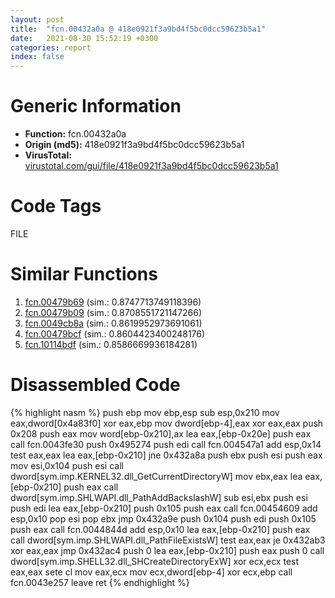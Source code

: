 ```yaml
---
layout: post
title:  "fcn.00432a0a @ 418e0921f3a9bd4f5bc0dcc59623b5a1"
date:   2021-08-30 15:52:19 +0300
categories: report
index: false
---
```


# Generic Information
- **Function:** fcn.00432a0a
- **Origin (md5):** 418e0921f3a9bd4f5bc0dcc59623b5a1
- **VirusTotal:** [virustotal.com/gui/file/418e0921f3a9bd4f5bc0dcc59623b5a1][virustotal_ref]

# Code Tags
<span class="tag" id="FILE">FILE</span>


# Similar Functions

1. [fcn.00479b69][similar_1_ref] (sim.: 0.8747713749118396)
2. [fcn.00479b09][similar_2_ref] (sim.: 0.8708551721147266)
3. [fcn.0049cb8a][similar_3_ref] (sim.: 0.8619952973691061)
4. [fcn.00479bcf][similar_4_ref] (sim.: 0.8604423400248176)
5. [fcn.10114bdf][similar_5_ref] (sim.: 0.8586669936184281)


# Disassembled Code

{% highlight nasm %}
push ebp
mov ebp,esp
sub esp,0x210
mov eax,dword[0x4a83f0]
xor eax,ebp
mov dword[ebp-4],eax
xor eax,eax
push 0x208
push eax
mov word[ebp-0x210],ax
lea eax,[ebp-0x20e]
push eax
call fcn.0043fe30
push 0x495274
push edi
call fcn.004547a1
add esp,0x14
test eax,eax
lea eax,[ebp-0x210]
jne 0x432a8a
push ebx
push esi
push eax
mov esi,0x104
push esi
call dword[sym.imp.KERNEL32.dll_GetCurrentDirectoryW]
mov ebx,eax
lea eax,[ebp-0x210]
push eax
call dword[sym.imp.SHLWAPI.dll_PathAddBackslashW]
sub esi,ebx
push esi
push edi
lea eax,[ebp-0x210]
push 0x105
push eax
call fcn.00454609
add esp,0x10
pop esi
pop ebx
jmp 0x432a9e
push 0x104
push edi
push 0x105
push eax
call fcn.0044844d
add esp,0x10
lea eax,[ebp-0x210]
push eax
call dword[sym.imp.SHLWAPI.dll_PathFileExistsW]
test eax,eax
je 0x432ab3
xor eax,eax
jmp 0x432ac4
push 0
lea eax,[ebp-0x210]
push eax
push 0
call dword[sym.imp.SHELL32.dll_SHCreateDirectoryExW]
xor ecx,ecx
test eax,eax
sete cl
mov eax,ecx
mov ecx,dword[ebp-4]
xor ecx,ebp
call fcn.0043e257
leave
ret
{% endhighlight %}


[similar_1_ref]: /report/fcn.00479b69@b3771987fba16f4fba07d1109ec72c76
[similar_2_ref]: /report/fcn.00479b09@b3771987fba16f4fba07d1109ec72c76
[similar_3_ref]: /report/fcn.0049cb8a@b3771987fba16f4fba07d1109ec72c76
[similar_4_ref]: /report/fcn.00479bcf@b3771987fba16f4fba07d1109ec72c76
[similar_5_ref]: /report/fcn.10114bdf@a0ac129ff3ea4c0dfa9529c259a9502c
[virustotal_ref]: https://www.virustotal.com/gui/file/418e0921f3a9bd4f5bc0dcc59623b5a1